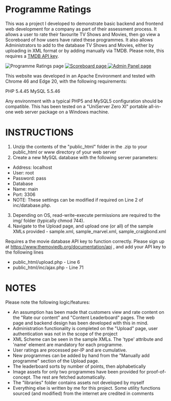 # Programme Ratings
This was a project I developed to demonstrate basic backend and frontend web development for a company as part of their assessment process.  It allows a user to rate their favourite TV Shows and Movies, then go view a Scoreboard of how users have rated these programmes.  It also allows Administrators to add to the database TV Shows and Movies, either by uploading in XML format or by adding manually via TMDB.  Please note, this requires a [ TMDB API key](https://www.themoviedb.org/documentation/api).

![Programme Ratings page](https://i.imgur.com/9B9DfK3.png)
[![Scoreboard page](https://i.imgur.com/gKECrMGm.png%20Scoreboard) ](https://i.imgur.com/gKECrMG.png)[![Admin Panel page](https://i.imgur.com/34RkmYAm.png)](https://i.imgur.com/34RkmYA.png)

This website was developed in an Apache Environment and tested with Chrome 46 and Edge 20, with the following requirements:

PHP 5.4.45
MySQL 5.5.46

Any environment with a typical PHP5 and MySQL5 configuration should be compatible.  This has been tested on a "UniServer Zero XI" portable all-in-one web server package on a Windows machine.

# INSTRUCTIONS
1) Unzip the contents of the "public_html" folder in the .zip to your public_html or www directory of your web server
2) Create a new MySQL database with the following server parameters:

 - Address: localhost 
 - User: root 
 - Password: pass 
 - Database 
 - Name: main
 - Port: 3306 
 - NOTE:  These settings can be modified if required on Line 2 of inc/database.php.

3) Depending on OS, read-write-execute permissions are required to the img/ folder (typically chmod 744). 
4) Navigate to the Upload page, and upload one (or all) of the sample XMLs provided - sample.xml, sample_marvel.xml, sample_craigbond.xml

Requires a the movie database API key to function correctly. Please sign up at https://www.themoviedb.org/documentation/api , and add your API key to the following lines

 - public_html/upload.php - Line 6
 - public_html/inc/ajax.php - Line 71

# NOTES
Please note the following logic/features:

* An assumption has been made that customers view and rate content on the "Rate our content" and "Content Leaderboard" pages.  The web page and backend design has been developed with this in mind.
* Administration functionality is completed on the "Upload" page, user authentication was not in the scope of the project
* XML Scheme can be seen in the sample XMLs.  The 'type' attribute and 'name' element are mandatory for each programme.
* User ratings are processed per-IP and are cumulative.
* New programmes can be added by hand from the "Manually add programme" section of the Upload page.
* The leaderboard sorts by number of points, then alphabetically
* Image assets for only two programmes have been provided for proof-of-concept.  The rest are fetched automatically.
* The "libraries" folder contains assets not developed by myself
* Everything else is written by me for this project.  Some utility functions sourced (and modified) from the internet are credited in comments